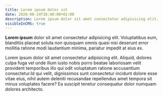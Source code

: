 ```yaml
---
title: Lorem ipsum dolor sit
date: 2020-08-24T16:40:00+01:00
description: Lorem ipsum dolor sit amet consectetur adipisicing elit.
visibleInCMS: true
---
```


**Lorem ipsum** dolor sit amet consectetur adipisicing elit. Voluptatibus eum, blanditiis placeat soluta non quisquam omnis quasi nisi deserunt error mollitia ratione modi laudantium minima, pariatur impedit at eius ex.

Lorem ipsum dolor sit amet consectetur adipisicing elit. Aliquid, dolores culpa fuga vel unde illum iusto nobis porro beatae laboriosam velit provident temporibus illo qui odit voluptatum ratione accusantium consectetur.Id qui velit, dignissimos sunt consectetur incidunt dolore esse vitae eius, nihil autem deleniti recusandae repellendus amet tempora sit minus voluptates facere? Ea suscipit tenetur consequatur dolor numquam dolores architecto.
